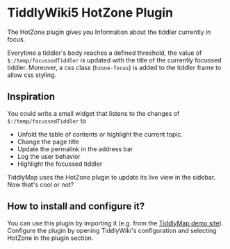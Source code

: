 # TiddlyWiki5 HotZone Plugin

The HotZone plugin gives you Information about the tiddler currently in focus.

Everytime a tiddler's body reaches a defined threshold, the value of `$:/temp/focussedTiddler` is updated with the title of the currently focussed tiddler. Moreover, a css class (`hzone-focus`) is added to the tiddler frame to allow css styling.

## Inspiration

You could write a small widget that listens to the changes of `$:/temp/focussedTiddler` to 

* Unfold the table of contents or highlight the current topic.
* Change the page title
* Update the permalink in the address bar
* Log the user behavior
* Highlight the focussed tiddler

TiddlyMap uses the HotZone plugin to update its live view in the sidebar. Now that's cool or not?

## How to install and configure it?

You can use this plugin by importing it (e.g. from the [TiddlyMap demo site](http://bit.ly/tiddlymap)).
Configure the plugin by opening TiddlyWiki's configuration and selecting HotZone in the plugin section. 